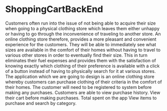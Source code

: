 # ShoppingCartBackEnd
Customers often run into the issue of not being able to acquire their size when going to a physical clothing store which leaves them either unhappy or having to go through the inconvenience of traveling to another store. An online clothing store therefore, provides a more pleasant and convenient experience for the customers. They will be able to immediately see what sizes are available in the comfort of their homes without having to travel to various other stores in order to eventually find their size. This in turn eliminates their fuel expenses and provides them with the satisfaction of knowing exactly which clothing of their preference is available with a click of a button instead of having to physically search for it at various stores.   The application which we are going to design is an online clothing store whereby customers can purchase clothing of their criteria in the comfort of their homes. The customer will need to be registered to system before making any purchases.  Customers are able to view purchase history.  View their cart before making purchases.   Total spent on the app View items to purchase and search by category. 
